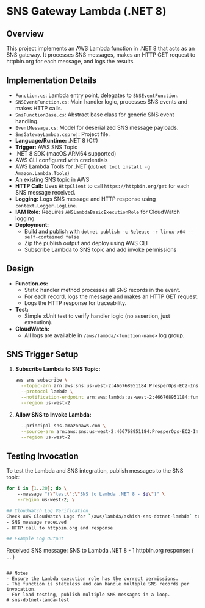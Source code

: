 # SNS Gateway Lambda (.NET 8)

## Overview
This project implements an AWS Lambda function in .NET 8 that acts as an SNS gateway. It processes SNS messages, makes an HTTP GET request to httpbin.org for each message, and logs the results.

## Implementation Details
- `Function.cs`: Lambda entry point, delegates to `SNSEventFunction`.
- `SNSEventFunction.cs`: Main handler logic, processes SNS events and makes HTTP calls.
- `SnsFunctionBase.cs`: Abstract base class for generic SNS event handling.
- `EventMessage.cs`: Model for deserialized SNS message payloads.
- `SnsGatewayLambda.csproj`: Project file.
- **Language/Runtime:** .NET 8 (C#)
- **Trigger:** AWS SNS Topic
- .NET 8 SDK (macOS ARM64 supported)
- AWS CLI configured with credentials
- AWS Lambda Tools for .NET (`dotnet tool install -g Amazon.Lambda.Tools`)
- An existing SNS topic in AWS
- **HTTP Call:** Uses `HttpClient` to call `https://httpbin.org/get` for each SNS message received.
- **Logging:** Logs SNS message and HTTP response using `context.Logger.LogLine`.
- **IAM Role:** Requires `AWSLambdaBasicExecutionRole` for CloudWatch logging.
- **Deployment:**
  - Build and publish with `dotnet publish -c Release -r linux-x64 --self-contained false`
  - Zip the publish output and deploy using AWS CLI
  - Subscribe Lambda to SNS topic and add invoke permissions

## Design
- **Function.cs:**
  - Static handler method processes all SNS records in the event.
  - For each record, logs the message and makes an HTTP GET request.
  - Logs the HTTP response for traceability.
- **Test:**
  - Simple xUnit test to verify handler logic (no assertion, just execution).
- **CloudWatch:**
  - All logs are available in `/aws/lambda/<function-name>` log group.


## SNS Trigger Setup
1. **Subscribe Lambda to SNS Topic:**
   ```sh
   aws sns subscribe \
     --topic-arn arn:aws:sns:us-west-2:466768951184:ProsperOps-EC2-Instance-State-Changes \
     --protocol lambda \
     --notification-endpoint arn:aws:lambda:us-west-2:466768951184:function:ashish-sns-dotnet-lambda \
     --region us-west-2
   ```
2. **Allow SNS to Invoke Lambda:**
   ```sh
     --principal sns.amazonaws.com \
     --source-arn arn:aws:sns:us-west-2:466768951184:ProsperOps-EC2-Instance-State-Changes \
     --region us-west-2
   ```

## Testing Invocation
To test the Lambda and SNS integration, publish messages to the SNS topic:
```sh
for i in {1..20}; do \
    --message "{\"test\":\"SNS to Lambda .NET 8 - $i\"}" \
    --region us-west-2; \

## CloudWatch Log Verification
Check AWS CloudWatch Logs for `/aws/lambda/ashish-sns-dotnet-lambda` to verify:
- SNS message received
- HTTP call to httpbin.org and response

## Example Log Output
```
Received SNS message: SNS to Lambda .NET 8 - 1
httpbin.org response: { ... }
```

## Notes
- Ensure the Lambda execution role has the correct permissions.
- The function is stateless and can handle multiple SNS records per invocation.
- For load testing, publish multiple SNS messages in a loop.
# sns-dotnet-lamda-test
